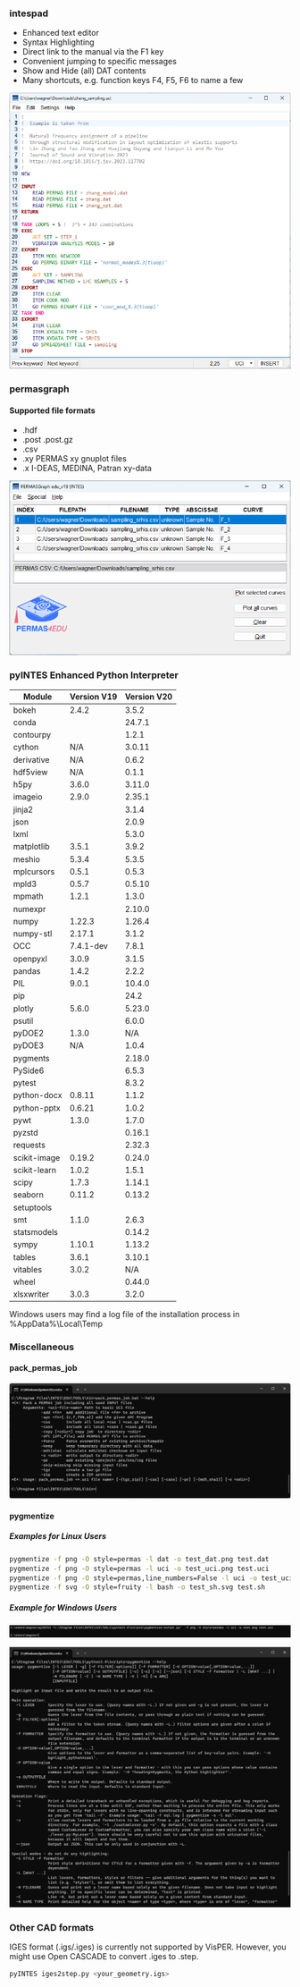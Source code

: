 ### intespad

 * Enhanced text editor  
 * Syntax Highlighting  
 * Direct link to the manual via the F1 key
 * Convenient jumping to specific messages
 * Show and Hide (all) DAT contents
 * Many shortcuts, e.g. function keys F4, F5, F6 to name a few

![intespad](/assets/intespad.png "intespad")

### permasgraph
#### Supported file formats

 * .hdf
 * .post .post.gz
 * .csv
 * .xy PERMAS xy gnuplot files
 * .x I-DEAS, MEDINA, Patran xy-data
 
![permasgraph](/assets/permasgraph.png "permasgraph")

### pyINTES Enhanced Python Interpreter

| Module | Version V19 | Version V20 |
|----    | ----    | ---- |
| bokeh | 2.4.2 | 3.5.2 |
| conda | | 24.7.1 |
| contourpy |  | 1.2.1 |
| cython | N/A | 3.0.11 |
| derivative | N/A | 0.6.2 |
| hdf5view | N/A | 0.1.1 |
| h5py   | 3.6.0 | 3.11.0 |
| imageio | 2.9.0 | 2.35.1 |
| jinja2 | | 3.1.4 |
| json | | 2.0.9 |
| lxml | | 5.3.0 |
| matplotlib | 3.5.1 | 3.9.2  |
| meshio | 5.3.4 | 5.3.5 |
| mplcursors | 0.5.1 | 0.5.3 |  
| mpld3 | 0.5.7 | 0.5.10 |
| mpmath | 1.2.1 | 1.3.0 | 
| numexpr | | 2.10.0 |
| numpy  | 1.22.3  | 1.26.4 |
| numpy-stl | 2.17.1 | 3.1.2 |  
| OCC | 7.4.1-dev | 7.8.1  |
| openpyxl | 3.0.9 | 3.1.5 |
| pandas | 1.4.2   | 2.2.2 |
| PIL    | 9.0.1   | 10.4.0 |
| pip    |     | 24.2 |
| plotly | 5.6.0 |  5.23.0 |
| psutil | | 6.0.0 |
| pyDOE2 | 1.3.0 | N/A  |
| pyDOE3 | N/A   | 1.0.4  |
| pygments | | 2.18.0  |
| PySide6 | | 6.5.3 |
| pytest | | 8.3.2 |
| python-docx | 0.8.11 | 1.1.2 |
| python-pptx | 0.6.21 | 1.0.2  |
| pywt | 1.3.0 | 1.7.0  |
| pyzstd | | 0.16.1 |
| requests |  | 2.32.3  |
| scikit-image | 0.19.2 | 0.24.0  |  
| scikit-learn | 1.0.2 | 1.5.1 |
| scipy  | 1.7.3   |  1.14.1|
| seaborn | 0.11.2 |  0.13.2 |
| setuptools | | |
| smt | 1.1.0 | 2.6.3 |
| statsmodels | | 0.14.2 |
| sympy | 1.10.1 | 1.13.2 |
| tables | 3.6.1 | 3.10.1 |
| vitables | 3.0.2 | N/A | 
| wheel | | 0.44.0 |
| xlsxwriter | 3.0.3 | 3.2.0 |

Windows users may find a log file of the installation process in %AppData%\Local\Temp

### Miscellaneous

#### pack_permas_job

![pack_permas_job](/assets/pack_permas_job.png "pack_permas_job")

#### pygmentize

##### Examples for Linux Users

```bash
pygmentize -f png -O style=permas -l dat -o test_dat.png test.dat
pygmentize -f png -O style=permas -l uci -o test_uci.png test.uci
pygmentize -f png -O style=permas,line_numbers=False -l uci -o test_uci_no_line_numbers.png test.uci
pygmentize -f svg -O style=fruity -l bash -o test_sh.svg test.sh
```

##### Example for Windows Users

![pygmentize-script](pygmentize-script.png "pygmentize-script")  

![pygmentize](/assets/pygmentize.png "pygmentize")  

### Other CAD formats

IGES format (.igs/.iges) is currently not supported by VisPER. However, you might use Open CASCADE to convert .iges to .step.

```bash
pyINTES iges2step.py <your_geometry.igs> 
```
